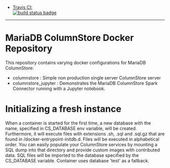 
-	[Travis CI:  
	![build status badge](https://img.shields.io/travis/mariadb-corporation/mariadb-columnstore-docker/master.svg)](https://travis-ci.org/mariadb-corporation/mariadb-columnstore-docker/branches)
---
# MariaDB ColumnStore Docker Repository
This repository contains varying docker configurations for MariaDB ColumnStore:
- columnstore : Simple non production single server ColumnStore server
- columnstore_jupyter : Demonstrates the MariaDB ColumnStore Spark Connector running with a Jupyter notebook.

# Initializing a fresh instance
When a container is started for the first time, a new database with the name, specified in CS_DATABASE env variable, will be created. Furthermore, it will execute files with extensions .sh, .sql and .sql.gz that are found in /docker-entrypoint-initdb.d. Files will be executed in alphabetical order. You can easily populate your ColumnStore services by mounting a SQL dump into that directory and provide custom images with contributed data. SQL files will be imported to the database specified by the CS_DATABASE variable. Container uses database 'test' as a fallback.

